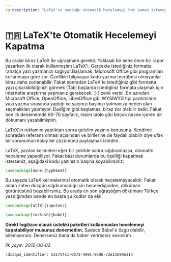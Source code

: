```yaml
---
og:description: "LaTeX'in sunduğu otomatik hecelemeyi her zaman istemeyebiliriz."
---
```


# 🇹🇷 LaTeX'te Otomatik Hecelemeyi Kapatma

Bu aralar biraz LaTeX ile uğraşmam gerekti. Yaklaşık bir sene önce bir rapor
yazarken ilk olarak kullanmıştım LaTeX'i. Gerçekte istediğiniz formatta rahatça
yazı yazmanızı sağlıyor.Başlamak, Microsoft Office gibi programları kullanmaya
göre zor. Özellikle bilgisayar kodu yazma tecrübesi olmayanlar biraz daha
zorlanabilir. Fakat sonradan LaTeX'te istediğiniz gibi formatta yazı
çıkarabildiğinizi görmek (Tabi başlarda istediğiniz formata ulaşmak için
internette araştırma yapmanız gerekecek. :) ) zevk verici. En azından Microsoft
Office, OpenOffice, LibreOffice gibi WYSIWYG tipi yazılımların yazı yazma
sırasında yaptığı ve saçınızı başınızı yolmanıza neden olan saçmalıkları
yapmıyor. Dediğim gibi başlaması biraz zor olabilir belki. Fakat ben ilk
denememde 60-70 sayfalık, resim tablo gibi birçok nesne içeren bir dökümanı
yazabilmiştim.

LaTeX'in reklamını yaptıktan sonra gelelim yazının konusuna. Kendime sonradan
referans olması açısından ve birilerine de faydalı olabilir diye ufak bir
sorunumun kolay bir çözümünü paylaşmak istedim.

LaTeX, yazılan kelimeleri eğer bir şekilde satıra sığdıramazsa, otomatik
heceleme yapabiliyor. Fakat bazı durumlarda bu özelliği kapatmak isterseniz,
aşağıdaki kodu yazınızın başına koyabilirsiniz:

```latex
\usepackage[none]{hyphenat}
```

Bu sayede LaTeX kelimelerinizi otomatik olarak hecelemeyecektir. Fakat adam
zaten düzgün sığdıramadığı için hecelediğinden, döküman görüntüsünü
bozabilirsiniz. Bu arada en son uğraştığım dökümanı Türkçe yazdığımdan bende en
başta şu kodlar da ekli:

```latex
\usepackage[utf8]{inputenc}

\usepackage[turkish]{babel}
```

**Direkt İngilizce olarak üstekki paketleri kullanmadan hecelemeyi kapatabiliyor
musunuz denemedim.** Sadece Babel'e özgü olabilir, bilemiyorum. Denerseniz bana
da haber verirseniz sevinirim.

*İlk yayın: 2012-06-03*

```{disqus}
:disqus_identifier: 532754c1-0672-4091-9bd6-72a13690e314
```
